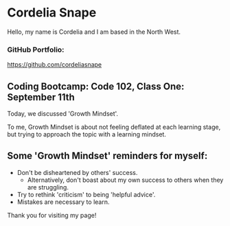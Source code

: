 # Cordelia Snape

Hello, my name is Cordelia and I am based in the North West. 

### GitHub Portfolio:

https://github.com/cordeliasnape

## Coding Bootcamp: Code 102, Class One: September 11th

Today, we discussed 'Growth Mindset'. 

To me, Growth Mindset is about not feeling deflated at each learning stage, but trying to approach the topic with a learning mindset. 

## Some 'Growth Mindset' reminders for myself: 
- Don't be disheartened by others' success.
  - Alternatively, don't boast about my own success to others when they are struggling.
- Try to rethink 'criticism' to being 'helpful advice'.
- Mistakes are necessary to learn.

Thank you for visiting my page!
